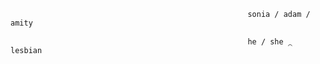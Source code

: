 
                                                         sonia / adam / amity

                                                         he / she ⁔ lesbian
